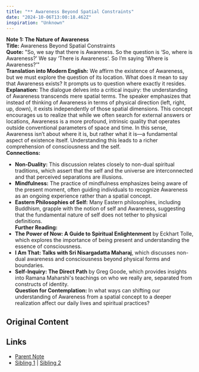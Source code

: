 ```yaml
---
title: "** Awareness Beyond Spatial Constraints"
date: "2024-10-06T13:00:18.462Z"
inspiration: "Unknown"
---
```



**Note 1: The Nature of Awareness**  
**Title:** Awareness Beyond Spatial Constraints  
**Quote:** "So, we say that there is Awareness. So the question is ‘So, where is Awareness?’ We say ‘There is Awareness’. So I’m saying ‘Where is Awareness?’"  
**Translation into Modern English:** We affirm the existence of Awareness, but we must explore the question of its location. What does it mean to say that Awareness exists? It prompts us to question where exactly it resides.  
**Explanation:** The dialogue delves into a critical inquiry: the understanding of Awareness transcends mere spatial terms. The speaker emphasizes that instead of thinking of Awareness in terms of physical direction (left, right, up, down), it exists independently of those spatial dimensions. This concept encourages us to realize that while we often search for external answers or locations, Awareness is a more profound, intrinsic quality that operates outside conventional parameters of space and time. In this sense, Awareness isn’t about where it is, but rather what it is—a fundamental aspect of existence itself. Understanding this leads to a richer comprehension of consciousness and the self.  
**Connections:**  
- **Non-Duality:** This discussion relates closely to non-dual spiritual traditions, which assert that the self and the universe are interconnected and that perceived separations are illusions.
- **Mindfulness:** The practice of mindfulness emphasizes being aware of the present moment, often guiding individuals to recognize Awareness as an ongoing experience rather than a spatial concept.
- **Eastern Philosophies of Self:** Many Eastern philosophies, including Buddhism, grapple with the notion of self and Awareness, suggesting that the fundamental nature of self does not tether to physical definitions.  
**Further Reading:**  
- **The Power of Now: A Guide to Spiritual Enlightenment** by Eckhart Tolle, which explores the importance of being present and understanding the essence of consciousness.  
- **I Am That: Talks with Sri Nisargadatta Maharaj**, which discusses non-dual awareness and consciousness beyond physical forms and boundaries.  
- **Self-Inquiry: The Direct Path** by Greg Goode, which provides insights into Ramana Maharshi's teachings on who we really are, separated from constructs of identity.  
**Question for Contemplation:** In what ways can shifting our understanding of Awareness from a spatial concept to a deeper realization affect our daily lives and spiritual practices?  



## Original Content



## Links

- [Parent Note](/parent-note.md)
- [Sibling 1](/zettel1.md) | [Sibling 2](/zettel2.md)

